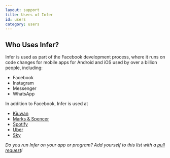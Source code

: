 ```yaml
---
layout: support
title: Users of Infer
id: users
category: users
---
```


## Who Uses Infer?

Infer is used as part of the Facebook development process, where it
runs on code changes for mobile apps for Android and iOS used by over
a billion people, including:

- Facebook
- Instagram
- Messenger
- WhatsApp


In addition to Facebook, Infer is used at

- [Kiuwan](https://www.kiuwan.com/)
- [Marks & Spencer](https://www.marksandspencer.com/)
- [Spotify](https://www.spotify.com/)
- [Uber](https://www.uber.com/)
- [Sky](https://www.sky.com/)

*Do you run Infer on your app or program? Add yourself to this list with a [pull request](https://github.com/facebook/infer/edit/gh-pages/users.md)!*
